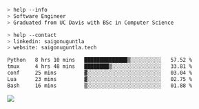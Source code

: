 ```bash
> help --info
> Software Engineer
> Graduated from UC Davis with BSc in Computer Science
```

```bash
> help --contact
> linkedin: saigonuguntla
> website: saigonuguntla.tech
```

<!--START_SECTION:waka-->

```txt
Python   8 hrs 10 mins   ██████████████▒░░░░░░░░░░   57.52 %
tmux     4 hrs 48 mins   ████████▒░░░░░░░░░░░░░░░░   33.81 %
conf     25 mins         ▓░░░░░░░░░░░░░░░░░░░░░░░░   03.04 %
Lua      23 mins         ▓░░░░░░░░░░░░░░░░░░░░░░░░   02.75 %
Bash     16 mins         ▒░░░░░░░░░░░░░░░░░░░░░░░░   01.88 %
```

<!--END_SECTION:waka-->

![](https://komarev.com/ghpvc/?username=saigonu&color=6A8AFF)
